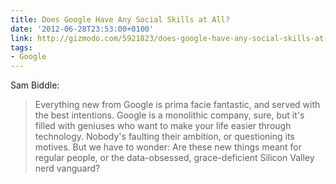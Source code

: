 ```yaml
---
title: Does Google Have Any Social Skills at All?
date: '2012-06-28T23:53:00+0100'
link: http://gizmodo.com/5921823/does-google-have-any-social-skills-at-all
tags:
- Google
---
```

Sam Biddle:

> Everything new from Google is prima facie fantastic, and served with the best intentions. Google is a monolithic company, sure, but it's filled with geniuses who want to make your life easier through technology. Nobody's faulting their ambition, or questioning its motives. But we have to wonder: Are these new things meant for regular people, or the data-obsessed, grace-deficient Silicon Valley nerd vanguard?
